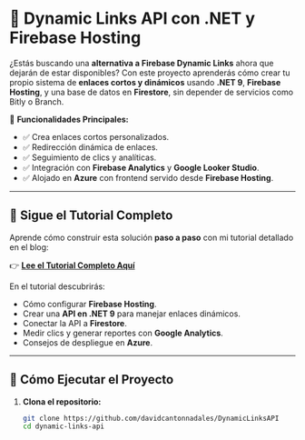 ﻿# 🚀 Dynamic Links API con .NET y Firebase Hosting

¿Estás buscando una **alternativa a Firebase Dynamic Links** ahora que dejarán de estar disponibles? Con este proyecto aprenderás cómo crear tu propio sistema de **enlaces cortos y dinámicos** usando **.NET 9**, **Firebase Hosting**, y una base de datos en **Firestore**, sin depender de servicios como Bitly o Branch.

🎯 **Funcionalidades Principales:**
- ✅ Crea enlaces cortos personalizados.
- ✅ Redirección dinámica de enlaces.
- ✅ Seguimiento de clics y analíticas.
- ✅ Integración con **Firebase Analytics** y **Google Looker Studio**.
- ✅ Alojado en **Azure** con frontend servido desde **Firebase Hosting**.

---

## 📖 Sigue el Tutorial Completo

Aprende cómo construir esta solución **paso a paso** con mi tutorial detallado en el blog:

👉 **[Lee el Tutorial Completo Aquí]([https://www.davidcanton.net](https://davidcanton.net/2025/02/tu-propia-alternativa-a-firebase-dynamic-links-para-2025/))**

En el tutorial descubrirás:
- Cómo configurar **Firebase Hosting**.
- Crear una **API en .NET 9** para manejar enlaces dinámicos.
- Conectar la API a **Firestore**.
- Medir clics y generar reportes con **Google Analytics**.
- Consejos de despliegue en **Azure**.

---

## 🚀 Cómo Ejecutar el Proyecto

1. **Clona el repositorio:**
   ```bash
   git clone https://github.com/davidcantonnadales/DynamicLinksAPI
   cd dynamic-links-api
